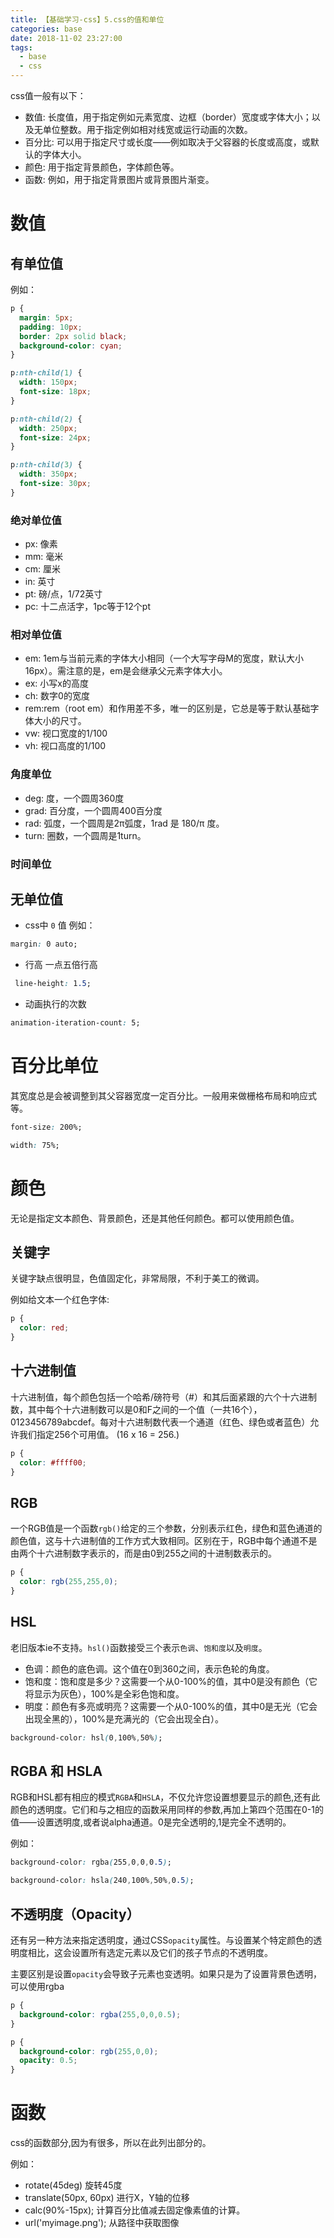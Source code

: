 ```yaml
---
title: 【基础学习-css】5.css的值和单位
categories: base
date: 2018-11-02 23:27:00
tags:
  - base
  - css
---
```

css值一般有以下：
- 数值: 长度值，用于指定例如元素宽度、边框（border）宽度或字体大小；以及无单位整数。用于指定例如相对线宽或运行动画的次数。
- 百分比: 可以用于指定尺寸或长度——例如取决于父容器的长度或高度，或默认的字体大小。
- 颜色: 用于指定背景颜色，字体颜色等。
- 函数: 例如，用于指定背景图片或背景图片渐变。

# 数值

## 有单位值
例如：
```css
p {
  margin: 5px;
  padding: 10px;
  border: 2px solid black;
  background-color: cyan;
}

p:nth-child(1) {
  width: 150px;
  font-size: 18px;
}

p:nth-child(2) {
  width: 250px;
  font-size: 24px;
}

p:nth-child(3) {
  width: 350px;
  font-size: 30px;
}
```
### 绝对单位值
- px: 像素
- mm: 毫米
- cm: 厘米
- in: 英寸
- pt: 磅/点，1/72英寸
- pc: 十二点活字，1pc等于12个pt

### 相对单位值
- em: 1em与当前元素的字体大小相同（一个大写字母M的宽度，默认大小16px）。需注意的是，em是会继承父元素字体大小。
- ex: 小写x的高度
- ch: 数字0的宽度
- rem:rem（root em）和作用差不多，唯一的区别是，它总是等于默认基础字体大小的尺寸。
- vw: 视口宽度的1/100
- vh: 视口高度的1/100

### 角度单位
- deg: 度，一个圆周360度
- grad: 百分度，一个圆周400百分度
- rad: 弧度，一个圆周是2π弧度，1rad 是 180/π 度。
- turn: 圈数，一个圆周是1turn。


### 时间单位
## 无单位值
- css中 `0` 值
例如：
```css
margin: 0 auto;
```
- 行高
一点五倍行高
```css
 line-height: 1.5;
```
- 动画执行的次数
```css
animation-iteration-count: 5;
```

# 百分比单位
其宽度总是会被调整到其父容器宽度一定百分比。一般用来做栅格布局和响应式等。
```css
font-size: 200%;

width: 75%;
```

# 颜色
无论是指定文本颜色、背景颜色，还是其他任何颜色。都可以使用颜色值。

## 关键字
关键字缺点很明显，色值固定化，非常局限，不利于美工的微调。

例如给文本一个红色字体:
```css
p {
  color: red;
}
```

## 十六进制值
十六进制值，每个颜色包括一个哈希/磅符号（#）和其后面紧跟的六个十六进制数，其中每个十六进制数可以是0和F之间的一个值（一共16个），0123456789abcdef。每对十六进制数代表一个通道（红色、绿色或者蓝色）允许我们指定256个可用值。 (16 x 16 = 256.)  
```css
p {
  color: #ffff00;
}
```

## RGB
一个RGB值是一个函数`rgb()`给定的三个参数，分别表示红色，绿色和蓝色通道的颜色值，这与十六进制值的工作方式大致相同。区别在于，RGB中每个通道不是由两个十六进制数字表示的，而是由0到255之间的十进制数表示的。
```css
p {
  color: rgb(255,255,0);
}
```

## HSL
老旧版本ie不支持。`hsl()`函数接受三个表示`色调`、`饱和度`以及`明度`。
- 色调：颜色的底色调。这个值在0到360之间，表示色轮的角度。
- 饱和度：饱和度是多少？这需要一个从0-100%的值，其中0是没有颜色（它将显示为灰色），100%是全彩色饱和度。
- 明度：颜色有多亮或明亮？这需要一个从0-100%的值，其中0是无光（它会出现全黑的），100%是充满光的（它会出现全白）。

```css
background-color: hsl(0,100%,50%);
```

## RGBA 和 HSLA
RGB和HSL都有相应的模式`RGBA`和`HSLA`，不仅允许您设置想要显示的颜色,还有此颜色的透明度。它们和与之相应的函数采用同样的参数,再加上第四个范围在0-1的值——设置透明度,或者说alpha通道。0是完全透明的,1是完全不透明的。

例如：
```css
background-color: rgba(255,0,0,0.5);

background-color: hsla(240,100%,50%,0.5);
```

## 不透明度（Opacity）
还有另一种方法来指定透明度，通过CSS`opacity`属性。与设置某个特定颜色的透明度相比，这会设置所有选定元素以及它们的孩子节点的不透明度。

主要区别是设置`opacity`会导致子元素也变透明。如果只是为了设置背景色透明，可以使用rgba
```css
p {
  background-color: rgba(255,0,0,0.5);
}

p {
  background-color: rgb(255,0,0);
  opacity: 0.5;
}
```

# 函数
css的函数部分,因为有很多，所以在此列出部分的。

例如：
- rotate(45deg) 旋转45度
- translate(50px, 60px) 进行X，Y轴的位移
- calc(90%-15px); 计算百分比值减去固定像素值的计算。
- url('myimage.png'); 从路径中获取图像